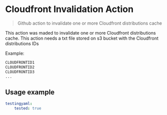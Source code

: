# Cloudfront Invalidation Action
> Github action to invalidate one or more Cloudfront distributions cache

This action was maded to invalidate one or more Cloudfront distributions cache.
This action needs a txt file stored on s3 bucket with the Cloudfront distributions IDs

Example:

```txt
CLOUDFRONTID1
CLOUDFRONTID2
CLOUDFRONTID3
...
```

## Usage example

```yaml
testingyaml:
    tested: true

```

